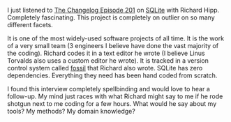 I just listened to [The Changelog Episode 201](https://changelog.com/201/) on [SQLite](https://sqlite.org/) with Richard Hipp. Completely fascinating. This project is completely on outlier on so many different facets.

It is one of the most widely-used software projects of all time. It is the work of a very small team (3 engineers I believe have done the vast majority of the coding). Richard codes it in a text editor he wrote (I believe Linus Torvalds also uses a custom editor he wrote). It is tracked in a version control system called [fossil](http://www.fossil-scm.org) that Richard also wrote. SQLite has zero dependencies. Everything they need has been hand coded from scratch.

I found this interview completely spellbinding and would love to hear a follow-up. My mind just races with what Richard might say to me if he rode shotgun next to me coding for a few hours. What would he say about my tools? My methods? My domain knowledge?
